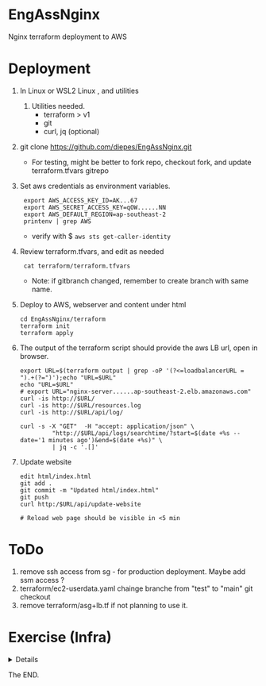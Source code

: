 # EngAssNginx
Nginx terraform deployment to AWS

# Deployment

 1. In Linux or WSL2 Linux , and utilities 
    1. Utilities needed.
       - terraform > v1
       - git
       - curl, jq (optional)

 1. git clone https://github.com/diepes/EngAssNginx.git
    * For testing, might be better to fork repo, checkout fork,
        and update terraform.tfvars gitrepo

 1. Set aws credentials as environment variables.

         export AWS_ACCESS_KEY_ID=AK...67
         export AWS_SECRET_ACCESS_KEY=qOW......NN
         export AWS_DEFAULT_REGION=ap-southeast-2
         printenv | grep AWS  
     * verify with $ `aws sts get-caller-identity`

 1. Review terraform.tfvars, and edit as needed

         cat terraform/terraform.tfvars     
     * Note: if gitbranch changed, remember to create branch with same name.

 1. Deploy to AWS, webserver and content under html
 
        cd EngAssNginx/terraform
        terraform init
        terraform apply

  1. The output of the terraform script should provide the aws LB url, open in browser.

         export URL=$(terraform output | grep -oP '(?<=loadbalancerURL = ").+(?=")');echo "URL=$URL"
         echo "URL=$URL"
         # export URL="nginx-server......ap-southeast-2.elb.amazonaws.com"
         curl -is http://$URL/
         curl -is http://$URL/resources.log
         curl -is http://$URL/api/log/

         curl -s -X "GET"  -H "accept: application/json" \
                  "http://$URL/api/logs/searchtime/?start=$(date +%s --date='1 minutes ago')&end=$(date +%s)" \
                  | jq -c '.[]' 

  1. Update website

         edit html/index.html
         git add .
         git commit -m "Updated html/index.html"
         git push
         curl http:/$URL/api/update-website

         # Reload web page should be visible in <5 min

# ToDo

 1. remove ssh access from sg - for production deployment. Maybe add ssm access ?
 2. terraform/ec2-userdata.yaml  chainge branche from "test" to "main" git checkout
 3. remove terraform/asg+lb.tf if not planning to use it.

# Exercise (Infra)
<details>
Use Ansible and/or Terraform to automate the process of creating an AWS EC2 instance and
complete the following tasks:
1. The deployment should take AWS credentials and AWS region as input parameters.
2. A VPC with the required networking, don't use the default VPC.
   - Done
3. Provision a “t2.micro” EC2 instance, with an OS of your choice.
   - Done
4. Change the security group of the instance to ensure its security level.
    - Done: Ingress only LB tcp/80 and tcp/82 and limit to LB sg.
            Setup SSM role to connect to instnance for debug etc. through AWS console
            Outound only allow https to pull container.
            Pull nginx container from public.ecr.aws.  Future AWS PrivateGW s3.
5. Change the OS/Firewall settings of the started instance to further enhance its security
level.
   - Done.  IPTABLES, INPUT policy DROP, limit to rfc1918 ip's.
6. Install Docker CE.
   - Done. Part of instance launch.
7. Deploy and start a NGINX docker container in the EC2 instance.
   - Done. Part of instance launch, setup as systemd service.
8. Deploy a script (or multiple scripts) on the EC2 instance to complete the following subtasks:
   a. Log the health status and resource usage of the NGINX container every 10 seconds into a log file.
      Done- /var/log/resource.log
            Update with cronjob - git pull every 5min, allow web update.
   b. Write a REST API using any choice of programming language which is you are familiar
      with and read from the above log file able to a basic search. (Provide us and
      example use of your API using curl or any REST client)
      - Done. Python  see http://<lb url>/api/doc

9. A README.md describing what you've done as well as steps explaining how to run the
infrastructure automation and execute the script(s).
      - Done see above.

10. Describe any risks associated with your application/deployment.
  - Risks:
      1. dos - single vm, no scaling or CDN
         - deploy behind CDN, e.g. cloudfront
         - can ajust the ASG counters to run multiple web servers.
      1. Instance crash/hang
         - mitigated by using ASG to launce instance.  If LB detects problem with instance a new one is launched.
      1. http - plain http, clear text - should be https, with dns etc.
         - Done for demo.  Just need to add dns and cert to LB.
         - deploy behind lb / cloudfront with ssl terminated on cloudfront / lb,
             certificate in aws certstore, thus no pvt key on server.
         - if required encrypt traffic between ec2-container(nginx) and lb, with selfsigned long lived certificate
      1. deployment down time 
           - any change to the terraform deployment result in recreation of intance.
           - mostly mitigated by using ASG with rolling upd. as it deploys new instance before killing old.
      1. deployment down time due to breaking html content changes.
          - add pipeline and some testing.
      1. downtime due to AZ outage or vm outage, single instance in single az
         - use more than one instance multi az (Just require more ASG instances)
         - asg will already launc new instance if an AZ fails.
         - if only static content, consider using s3 + cloudfront for the content hosting

      1. The monitoring API, should not be exposed through public URL.
         - Only done for demo, no internal monitoring.

Bonus Points
1. Show the result of the resource.log on a webpage served from the NGINX server
   if you have any questions about the assignment feel free to reach out to us.
   Done - http://$URL/resource.log   
        - export URL=$( terraform output | grep -oP '(?<=loadbalancerURL = ").+(?=")' ); echo "URL=$URL"
</details>



The END.
